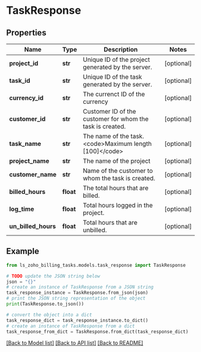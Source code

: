 # TaskResponse


## Properties

Name | Type | Description | Notes
------------ | ------------- | ------------- | -------------
**project_id** | **str** | Unique ID of the project generated by the server. | [optional] 
**task_id** | **str** | Unique ID of the task generated by the server. | [optional] 
**currency_id** | **str** | The currenct ID of the currency | [optional] 
**customer_id** | **str** | Customer ID of the customer for whom the task is created. | [optional] 
**task_name** | **str** | The name of the task. &lt;code&gt;Maximum length [100]&lt;/code&gt; | [optional] 
**project_name** | **str** | The name of the project | [optional] 
**customer_name** | **str** | Name of the customer to whom the task is created. | [optional] 
**billed_hours** | **float** | The total hours that are billed. | [optional] 
**log_time** | **float** | Total hours logged in the project. | [optional] 
**un_billed_hours** | **float** | Total hours that are unbilled. | [optional] 

## Example

```python
from ls_zoho_billing_tasks.models.task_response import TaskResponse

# TODO update the JSON string below
json = "{}"
# create an instance of TaskResponse from a JSON string
task_response_instance = TaskResponse.from_json(json)
# print the JSON string representation of the object
print(TaskResponse.to_json())

# convert the object into a dict
task_response_dict = task_response_instance.to_dict()
# create an instance of TaskResponse from a dict
task_response_from_dict = TaskResponse.from_dict(task_response_dict)
```
[[Back to Model list]](../README.md#documentation-for-models) [[Back to API list]](../README.md#documentation-for-api-endpoints) [[Back to README]](../README.md)


